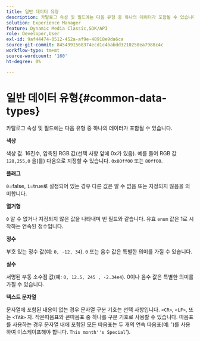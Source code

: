 ```yaml
---
title: 일반 데이터 유형
description: 카탈로그 속성 및 필드에는 다음 유형 중 하나의 데이터가 포함될 수 있습니다.
solution: Experience Manager
feature: Dynamic Media Classic,SDK/API
role: Developer,User
exl-id: 9af44474-0512-452a-af9e-48918e9da6ca
source-git-commit: 8454991568374ecd1c4babdd3210250ea7988c4c
workflow-type: tm+mt
source-wordcount: '160'
ht-degree: 0%

---
```


# 일반 데이터 유형{#common-data-types}

카탈로그 속성 및 필드에는 다음 유형 중 하나의 데이터가 포함될 수 있습니다.

**색상**

색상 값. 16진수, 압축된 RGB 값(선택 사항 앞에 0x가 있음). 예를 들어 RGB 값 `128,255,0` 을(를) 다음으로 지정할 수 있습니다. `0x80ff00` 또는 `80ff00`.

**플래그**

`0`=false, `1`=true로 설정되어 있는 경우 다른 값은 알 수 없음 또는 지정되지 않음을 의미합니다.

**열거형**

`0` 알 수 없거나 지정되지 않은 값을 나타내며 빈 필드와 같습니다. 유효 `enum` 값은 1로 시작하는 연속된 정수입니다.

**정수**

부호 있는 정수 값(예: `0, -12, 34`). `0` 또는 음수 값은 특별한 의미를 가질 수 있습니다.

**실수**

서명된 부동 소수점 값(예: `0, 12.5, 245 , -2.34e4`). 0이나 음수 값은 특별한 의미를 가질 수 있습니다.

**텍스트 문자열**

문자열에 포함된 내용이 없는 경우 문자열 구분 기호는 선택 사항입니다. `<CR>`, `<LF>`, 또는 `<TAB>` 자. 작은따옴표와 큰따옴표 중 하나를 구분 기호로 사용할 수 있습니다. 따옴표를 사용하는 경우 문자열 내에 포함된 모든 따옴표는 두 개의 연속 따옴표(예: &#39;)를 사용하여 이스케이프해야 합니다. `This month''s Special`&#39;).
